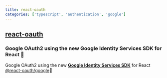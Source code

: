 ```yaml
---
title: react-oauth
categories: ['typescript', 'authentication', 'google']
---
```

## [react-oauth](https://github.com/MomenSherif/react-oauth)

### Google OAuth2 using the new Google Identity Services SDK for React 🚀


Google OAuth2 using the new [**Google Identity Services SDK**](https://developers.google.com/identity/gsi/web) for React [@react-oauth/google](https://www.npmjs.com/package/@react-oauth/google)🚀

